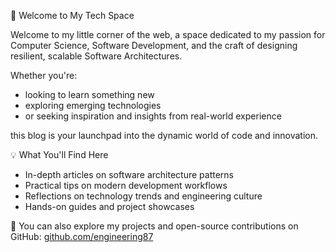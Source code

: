 👋 Welcome to My Tech Space

Welcome to my little corner of the web, a space dedicated to my passion for Computer Science, Software Development, and the craft of designing resilient, scalable Software Architectures.

Whether you're:
- looking to learn something new
- exploring emerging technologies
- or seeking inspiration and insights from real-world experience

this blog is your launchpad into the dynamic world of code and innovation.

💡 What You'll Find Here
- In-depth articles on software architecture patterns
- Practical tips on modern development workflows
- Reflections on technology trends and engineering culture
- Hands-on guides and project showcases

🔗 You can also explore my projects and open-source contributions on GitHub: [github.com/engineering87](https://github.com/engineering87)
